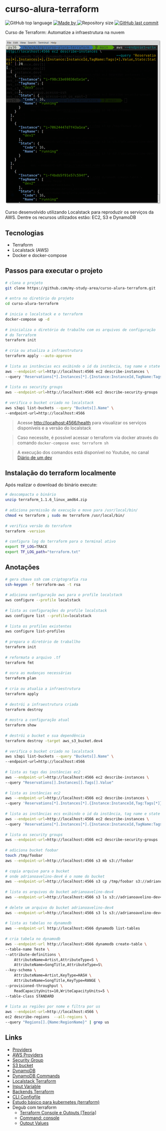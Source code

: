# curso-alura-terraform
<p>
    <img alt="GitHub top language" src="https://img.shields.io/github/languages/top/my-study-area/curso-alura-terraform">
    <a href="https://github.com/my-study-area">
        <img alt="Made by" src="https://img.shields.io/badge/made%20by-adriano%20avelino-gree">
    </a>
    <img alt="Repository size" src="https://img.shields.io/github/repo-size/my-study-area/curso-alura-terraform">
    <a href="https://github.com/my-study-area/curso-alura-terraform/commits/main">
    <img alt="GitHub last commit" src="https://img.shields.io/github/last-commit/my-study-area/curso-alura-terraform">
    </a>
</p>

Curso de Terraform: Automatize a infraestrutura na nuvem

![imagem exibindo as instâncias EC2 criadas com terraform através do comando da CLI da AWS](./print.png)

Curso desenvolvido utilizando Localstack para reproduzir os serviços da AWS. Dentre os recursos utilizados estão: EC2, S3 e DynamoDB
## Tecnologias
- Terraform
- Localstack (AWS)
- Docker e docker-compose 

## Passos para executar o projeto
```bash
# clona o projeto
git clone https://github.com/my-study-area/curso-alura-terraform.git

# entra no diretório do projeto
cd curso-alura-terraform

# inicia o localstack e o terraform
docker-compose up -d

# inicializa o diretório de trabalho com os arquivos de configuração
# do Terraform
terraform init

# cria ou atualiza a infraestrutura
terraform apply --auto-approve

# lista as instâncias ecs exibindo o id da instância, tag name e state
aws --endpoint-url=http://localhost:4566 ec2 describe-instances \
--query 'Reservations[*].Instances[*].{Instance:InstanceId,TagName:Tags[*].Value,State:State}'

# lista os security groups
aws --endpoint-url=http://localhost:4566 ec2 describe-security-groups

# verifica o bucket criado no localstack
aws s3api list-buckets --query "Buckets[].Name" \
--endpoint-url=http://localhost:4566
```
> Acesse [http://localhost:4566/health](http://localhost:4566/health) para visualizar os serviços disponíveis e a versão do localstack

> Caso necessite, é possível acessar o terraform via docker através do comando `docker-compose exec terraform sh`

> A execução dos comandos está disponível no Youtube, no canal [Diário de um dev](https://www.youtube.com/watch?v=P9n4ukcuk68)

## Instalação do terraform localmente
Após realizar o download do binário execute:
```bash
# descompacta o binário
unzip terraform_1.1.6_linux_amd64.zip

# adiciona permissão de execução e move para /usr/local/bin/
chmod +x terraform ; sudo mv terraform /usr/local/bin/

# verifica versão do terraform
terraform -version

# configura log do terraform para o terminal ativo
export TF_LOG=TRACE
export TF_LOG_path="terraform.txt"
```

## Anotações
```bash
# gera chave ssh com criptografia rsa
ssh-keygen -f terraform-aws -t rsa

# adiciona configuração aws para o profile localstack
aws configure --profile localstack

# lista as configurações do profile localstack
aws configure list --profile=localstack

# lista os profiles existentes
aws configure list-profiles

# prepara o diretório de traballho
terraform init

# reformata o arquivo .tf
terraform fmt

# osra as mudanças necessárias 
terraform plan

# cria ou atualia a infraestrutura
terraform apply

# destrói a infraestrutura criada
terraform destroy

# mostra a configuração atual
terraform show

# destrói o bucket e sua dependência
terraform destroy -target aws_s3_bucket.dev4

# verifica o bucket criado no localstack
aws s3api list-buckets --query "Buckets[].Name" \
--endpoint-url=http://localhost:4566

# lista as tags das instâncias ec2 
aws --endpoint-url=http://localhost:4566 ec2 describe-instances \
--query "Reservations[].Instances[].Tags[].Value"

# lista as instâncias ec2
aws --endpoint-url=http://localhost:4566 ec2 describe-instances \
--query 'Reservations[*].Instances[*].{Instance:InstanceId,Tag:Tags[*]}'

# lista as instâncias ecs exibindo o id da instância, tag name e state
aws --endpoint-url=http://localhost:4566 ec2 describe-instances \
--query 'Reservations[*].Instances[*].{Instance:InstanceId,TagName:Tags[*].Value,State:State}'

# lista os security groups
aws --endpoint-url=http://localhost:4566 ec2 describe-security-groups

# adiciona bucket foobar
touch /tmp/foobar
aws --endpoint-url=http://localhost:4566 s3 mb s3://foobar

# copia arquivo para o bucket
# onde adrianoavelino-dev4 é o nome do bucket
aws --endpoint-url=http://localhost:4566 s3 cp /tmp/foobar s3://adrianoavelino-dev4

# lista os arquivos do bucket adrianoavelino-dev4
aws --endpoint-url=http://localhost:4566 s3 ls s3://adrianoavelino-dev4

# delete um arquivo do bucket adrianoavelino-dev4
aws --endpoint-url=http://localhost:4566 s3 ls s3://adrianoavelino-dev4

# lista as tabelas no dynamodb
aws --endpoint-url http://localhost:4566 dynamodb list-tables 

# cria tabela no dynamodb
aws --endpoint-url http://localhost:4566 dynamodb create-table \
--table-name Teste \
--attribute-definitions \
    AttributeName=Artist,AttributeType=S \
    AttributeName=SongTitle,AttributeType=S\
--key-schema \
    AttributeName=Artist,KeyType=HASH \
    AttributeName=SongTitle,KeyType=RANGE \
--provisioned-throughput \
    ReadCapacityUnits=10,WriteCapacityUnits=5 \
--table-class STANDARD

# lista as regiões por nome e filtra por us
aws --endpoint-url=http://localhost:4566 \
ec2 describe-regions  --all-regions \
--query "Regions[].{Name:RegionName}" | grep us
```

## Links
- [Providers](https://registry.terraform.io/browse/providers)
- [AWS Providers](https://registry.terraform.io/providers/hashicorp/aws/latest/docs)
- [Security Group](https://registry.terraform.io/providers/hashicorp/aws/latest/docs/resources/security_group)
- [S3 bucket](https://registry.terraform.io/providers/hashicorp/aws/latest/docs/resources/s3_bucket)
- [DynamoDB](https://registry.terraform.io/providers/hashicorp/aws/latest/docs/resources/dynamodb_table)
- [DynamoDB Commands](https://docs.aws.amazon.com/cli/latest/reference/dynamodb/index.html)
- [Localstack Terraform](https://docs.localstack.cloud/integrations/terraform/)
- [Input Variable](https://www.terraform.io/language/values/variables#input-variables)
- [Backends Terraform](https://www.terraform.io/language/settings/backends)
- [CLI Configfile](https://www.terraform.io/cli/config/config-file)
- [Estudo básico para kubernetes (terraform)](https://github.com/my-study-area/zupedu-ninja-kubernetes)
- Degub com terraform
    - [Terraform Console e Outputs [Teoria]](https://www.youtube.com/watch?v=TzPjrxxadA4&ab_channel=4Zuppers)
    - [Command: console](https://www.terraform.io/cli/commands/console)
    - [Output Values](https://www.terraform.io/language/values/outputs)